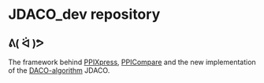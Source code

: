 # JDACO_dev repository
## ᕕ( ᐛ )ᕗ
The framework behind [PPIXpress](https://bioinformatics.oxfordjournals.org/content/32/4/571), [PPICompare](https://bmcsystbiol.biomedcentral.com/articles/10.1186/s12918-017-0400-x) and the new implementation of the [DACO-algorithm](http://bioinformatics.oxfordjournals.org/content/30/17/i415) JDACO.
